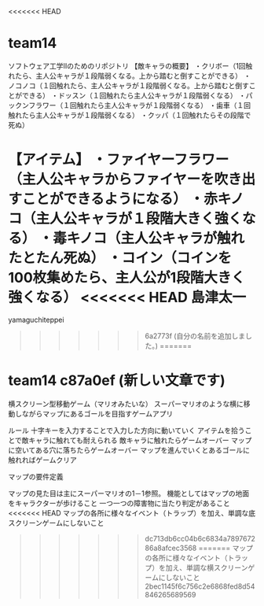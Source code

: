 <<<<<<< HEAD
# team14
ソフトウェア工学Ⅱのためのリポジトリ
【敵キャラの概要】
・クリボー（1回触れたら、主人公キャラが１段階弱くなる。上から踏むと倒すことができる）
・ノコノコ（１回触れたら、主人公キャラが１段階弱くなる。上から踏むと倒すことができる）
・ドッスン（１回触れたら主人公キャラが１段階弱くなる）
・パックンフラワー（１回触れたら主人公キャラが１段階弱くなる）
・歯車（１回触れたら主人公キャラが１段階弱くなる）
・クッパ（１回触れたらその段階で死ぬ）


【アイテム】
・ファイヤーフラワー（主人公キャラからファイヤーを吹き出すことができるようになる）
・赤キノコ（主人公キャラが１段階大きく強くなる）
・毒キノコ（主人公キャラが触れたとたん死ぬ）
・コイン（コインを100枚集めたら、主人公が1段階大きく強くなる）
<<<<<<< HEAD
島津太一
=======
yamaguchiteppei
>>>>>>> 6a2773f (自分の名前を追加しました。)
=======

# team14 c87a0ef (新しい文章です)
横スクリーン型移動ゲーム（マリオみたいな）
スーパーマリオのような横に移動しながらマップにあるゴールを目指すゲームアプリ

ルール
十字キーを入力することで入力した方向に動いていく
アイテムを拾うことで敵キャラに触れても耐えられる
敵キャラに触れたらゲームオーバー
マップに空いてある穴に落ちたらゲームオーバー
マップを進んでいくとあるゴールに触れればゲームクリア



マップの要件定義

マップの見た目は主にスーパーマリオの1－1参照。
機能としてはマップの地面をキャラクターが歩けること
一つ一つの障害物に当たり判定があること
<<<<<<< HEAD
マップの各所に様々なイベント（トラップ）を加え、単調な底スクリーンゲームにしないこと
>>>>>>> dc713db6cc04b6c6834a789767286a8afcec3568
=======
マップの各所に様々なイベント（トラップ）を加え、単調な横スクリーンゲームにしないこと
>>>>>>> 2bec1145f6c756c2e6868fed8d54846265689569
